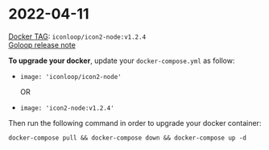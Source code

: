 # 2022-04-11

[Docker TAG](https://hub.docker.com/r/iconloop/icon2-node): `iconloop/icon2-node:v1.2.4`\
[Goloop release note](https://github.com/icon-project/goloop/releases/tag/v1.2.4)

**To upgrade your docker**, update your `docker-compose.yml` as follow:

*   `image: 'iconloop/icon2-node'`

    OR
* `image: 'icon2-node:v1.2.4'`

Then run the following command in order to upgrade your docker container:

```
docker-compose pull && docker-compose down && docker-compose up -d 
```
